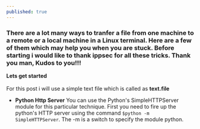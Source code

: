 ```yaml
---
published: true
---
```

### There are a lot many ways to tranfer a file from one machine to a remote or a local machine in a Linux terminal. Here are a few of them which may help you when you are stuck. Before starting i would like to thank **ippsec** for all these tricks. Thank you man, Kudos to you!!!
**Lets get started**
<br>
<br>
For this post i will use a simple text file which is called as **text.file**
* **Python Http Server**
	You can use the Python's SimpleHTTPServer module for this particular technique. First you need to fire up the
    python's HTTP server using the command `$python -m SimpleHTTPServer`. The -m is a switch to specify the module
    python.
	


